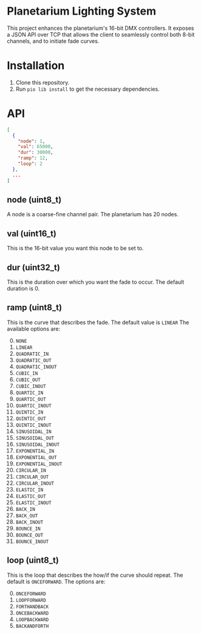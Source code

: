 # Planetarium Lighting System

This project enhances the planetarium's 16-bit DMX controllers. It exposes a JSON API over TCP that allows the client to seamlessly control both 8-bit channels, and to initiate fade curves.

# Installation

1. Clone this repository.
1. Run `pio lib install` to get the necessary dependencies.

# API

```json
[
  {
    "node": 1,
    "val": 65000,
    "dur": 30000,
    "ramp": 12,
    "loop": 2
  },
  ...
]
```

## node (uint8_t)

A node is a coarse-fine channel pair. The planetarium has 20 nodes.

## val (uint16_t)

This is the 16-bit value you want this node to be set to.

## dur (uint32_t)

This is the duration over which you want the fade to occur. The default duration is 0.

## ramp (uint8_t)

This is the curve that describes the fade. The default value is `LINEAR` The available options are:

0. `NONE`
1. `LINEAR`
1. `QUADRATIC_IN`
1. `QUADRATIC_OUT`
1. `QUADRATIC_INOUT`
1. `CUBIC_IN`
1. `CUBIC_OUT`
1. `CUBIC_INOUT`
1. `QUARTIC_IN`
1. `QUARTIC_OUT`
1. `QUARTIC_INOUT`
1. `QUINTIC_IN`
1. `QUINTIC_OUT`
1. `QUINTIC_INOUT`
1. `SINUSOIDAL_IN`
1. `SINUSOIDAL_OUT`
1. `SINUSOIDAL_INOUT`
1. `EXPONENTIAL_IN`
1. `EXPONENTIAL_OUT`
1. `EXPONENTIAL_INOUT`
1. `CIRCULAR_IN`
1. `CIRCULAR_OUT`
1. `CIRCULAR_INOUT`
1. `ELASTIC_IN`
1. `ELASTIC_OUT`
1. `ELASTIC_INOUT`
1. `BACK_IN`
1. `BACK_OUT`
1. `BACK_INOUT`
1. `BOUNCE_IN`
1. `BOUNCE_OUT`
1. `BOUNCE_INOUT`

## loop (uint8_t)

This is the loop that describes the how/if the curve should repeat. The default is `ONCEFORWARD`. The options are:

0. `ONCEFORWARD`
1. `LOOPFORWARD`
1. `FORTHANDBACK`
1. `ONCEBACKWARD`
1. `LOOPBACKWARD`
1. `BACKANDFORTH`